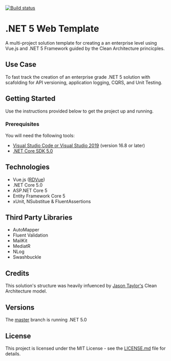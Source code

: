 [![Build status](https://dev.azure.com/marlongayle/Net5WebTemplate/_apis/build/status/Net5WebTemplate-CI)](https://dev.azure.com/marlongayle/Net5WebTemplate/_build/latest?definitionId=3)

# .NET 5 Web Template
A multi-project solution template for creating a an enterprise level using Vue.js and .NET 5 Framework guided by the Clean Architecture princicples.

## Use Case
To fast track the creation of an enterprise grade .NET 5 solution with scafolding for API versioning, 
application logging, CQRS, and Unit Testing.


## Getting Started
Use the instructions provided below to get the project up and running.

### Prerequisites
You will need the following tools:
* [Visual Studio Code or Visual Studio 2019](https://visualstudio.microsoft.com/vs/) (version 16.8 or later)
* [.NET Core SDK 5.0](https://dotnet.microsoft.com/download/dotnet/5.0)

## Technologies
* Vue.js ([RDVue](https://github.com/realdecoy/rdvue))
* .NET Core 5.0
* ASP.NET Core 5
* Entity Framework Core 5
* xUnit, NSubstitue & FluentAssertions

## Third Party Libraries
* AutoMapper
* Fluent Validation
* MailKit
* MediatR
* NLog
* Swashbuckle

## Credits
This solution's structure was heavily infuenced by [Jason Taylor's](https://github.com/jasontaylordev) Clean Architecture model.

## Versions
The [master](https://github.com/marlonajgayle/Net5WebTemplate/master) branch is running .NET 5.0

## License

This project is licensed under the MIT License - see the [LICENSE.md](https://github.com/marlonajgayle/Net5WebTemplate/master/LICENSE.md) file for details.